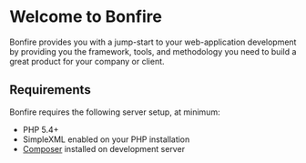 # Welcome to Bonfire
Bonfire provides you with a jump-start to your web-application development by providing you the framework, tools, and methodology you need to build a great product for your company or client. 

## Requirements
Bonfire requires the following server setup, at minimum:

* PHP 5.4+
* SimpleXML enabled on your PHP installation
* [Composer](http://getcomposer.org) installed on development server